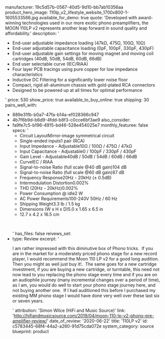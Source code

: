 manufacturer: 19c5d57b-0567-40d5-9d10-bb7ab10356aa
product_hero_image: 110lp_v2_lifestyle_website_1700x800-1-1605533566.jpg
available_for_demo: true
quote: 'Developed with award-winning technologies used in our more exotic phono preamplifiers, the MOON 110LP v2 represents another leap forward in sound quality and affordability.'
description: '<ul><li>End-user adjustable impedance loading (47kΩ, 475Ω, 100Ω, 10Ω)</li><li>End-user adjustable capacitance loading (0pF, 100pF, 330pF, 430pF)</li><li>End-user adjustable gain settings for moving magnet and moving coil cartridges (40dB, 50dB, 54dB, 60dB, 66dB)</li><li>End user selectable curve (IEC/RIAA)</li><li>Four layer PCB tracings using pure copper for low impedance characteristics</li><li>Inductive DC Filtering for a significantly lower noise floor</li><li>Compact, rigid all-aluminum chassis with gold-plated RCA connectors</li><li>Designed to be powered up at all times for optimal performance</li></ul>'
price: 530
show_price: true
available_to_buy_online: true
shipping: 30
pairs_well_with:
  - 889e31fb-b0a7-47fa-b14a-ef028366c947
  - 4b7f6b9d-b6d9-4fdd-b8f3-c0cce6bf3ae9
also_consider:
  - fa9fe7c5-b196-4915-bd46-528e454025e7
monthly_featuree: false
specs: '<ul><li>Circuit LayoutMirror-image symmetrical circuit</li><li>Single-ended inputs1 pair (RCA)</li><li>Input Impedance - Adjustable10Ω / 100Ω / 475Ω / 47kΩ</li><li>Input Capacitance - Adjustable0 / 100pF / 330pF / 430pF</li><li>Gain Level - Adjustable40dB / 50dB / 54dB / 60dB / 66dB</li><li>CurveIEC / RIAA</li><li>Signal-to-noise Ratio (full scale @40 dB gain)104 dB</li><li>Signal-to-noise Ratio (full scale @60 dB gain)87 dB</li><li>Frequency Response20Hz - 20kHz (± 0.5dB)</li><li>Intermodulation Distortion0.002%</li><li>THD (20Hz - 20kHz)0.002%</li><li>Power Consumption @ idle2 W</li><li>AC Power Requirements100-240V 50Hz / 60 Hz</li><li>Shipping Weight3.3 lb / 1.5 kg</li><li>Dimensions (W x H x D)5.0 x 1.65 x 6.5 in</li><li>12.7 x 4.2 x 16.5 cm</li></ul><p><br></p>'
has_files: false
reivews_set:
  -
    type: Review
    excerpt: '<p>I am rather impressed with this diminutive box of Phono tricks.&nbsp; If you are in the market for a moderately priced phono stage for a new record player, I would recommend the Moon 110 LP v2 for a good long audition.&nbsp; Then you might as well just buy it!.&nbsp; The same goes for a new cartridge investment, if you are buying a new cartridge, or turntable, this need not now lead to you replacing the phono stage every time and if you are on an audiophile journey (many incremental changes over a period of time), as I am, you would do well to start your phono stage journey here, and not buying another one.&nbsp; If I had auditioned this before I purchased my existing MM phono stage I would have done very well over these last six or seven years.</p>'
    attribution: 'Simon Wilce (HiFi and Music Source)'
    link: 'http://hifiandmusicsource.com/2019/04/moon-110-lp-v2-phono-pre-amplifier-review/'
    date_of_review: '2020-06-22'
title: '110LP v2'
id: c5783445-68f4-44a2-a260-91d75cda072e
system_category: source
blueprint: product
